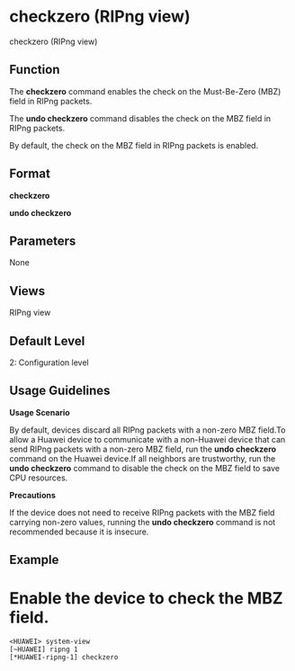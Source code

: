 checkzero (RIPng view)
======================

checkzero (RIPng view)

Function
--------



The **checkzero** command enables the check on the Must-Be-Zero (MBZ) field in RIPng packets.

The **undo checkzero** command disables the check on the MBZ field in RIPng packets.



By default, the check on the MBZ field in RIPng packets is enabled.


Format
------

**checkzero**

**undo checkzero**


Parameters
----------

None

Views
-----

RIPng view


Default Level
-------------

2: Configuration level


Usage Guidelines
----------------

**Usage Scenario**

By default, devices discard all RIPng packets with a non-zero MBZ field.To allow a Huawei device to communicate with a non-Huawei device that can send RIPng packets with a non-zero MBZ field, run the **undo checkzero** command on the Huawei device.If all neighbors are trustworthy, run the **undo checkzero** command to disable the check on the MBZ field to save CPU resources.

**Precautions**

If the device does not need to receive RIPng packets with the MBZ field carrying non-zero values, running the **undo checkzero** command is not recommended because it is insecure.


Example
-------

# Enable the device to check the MBZ field.
```
<HUAWEI> system-view
[~HUAWEI] ripng 1
[*HUAWEI-ripng-1] checkzero

```